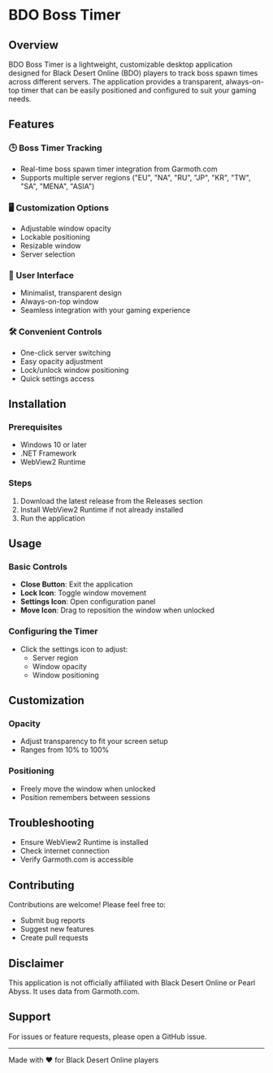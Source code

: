 # BDO Boss Timer

## Overview

BDO Boss Timer is a lightweight, customizable desktop application designed for Black Desert Online (BDO) players to track boss spawn times across different servers. The application provides a transparent, always-on-top timer that can be easily positioned and configured to suit your gaming needs.

## Features

### 🕒 Boss Timer Tracking
- Real-time boss spawn timer integration from Garmoth.com
- Supports multiple server regions ("EU", "NA", "RU", "JP", "KR", "TW", "SA", "MENA", "ASIA")

### 🖥️ Customization Options
- Adjustable window opacity
- Lockable positioning
- Resizable window
- Server selection

### 🎨 User Interface
- Minimalist, transparent design
- Always-on-top window
- Seamless integration with your gaming experience

### 🛠️ Convenient Controls
- One-click server switching
- Easy opacity adjustment
- Lock/unlock window positioning
- Quick settings access

## Installation

### Prerequisites
- Windows 10 or later
- .NET Framework
- WebView2 Runtime

### Steps
1. Download the latest release from the Releases section
2. Install WebView2 Runtime if not already installed
3. Run the application

## Usage

### Basic Controls
- **Close Button**: Exit the application
- **Lock Icon**: Toggle window movement
- **Settings Icon**: Open configuration panel
- **Move Icon**: Drag to reposition the window when unlocked

### Configuring the Timer
- Click the settings icon to adjust:
  - Server region
  - Window opacity
  - Window positioning

## Customization

### Opacity
- Adjust transparency to fit your screen setup
- Ranges from 10% to 100%

### Positioning
- Freely move the window when unlocked
- Position remembers between sessions

## Troubleshooting

- Ensure WebView2 Runtime is installed
- Check internet connection
- Verify Garmoth.com is accessible

## Contributing

Contributions are welcome! Please feel free to:
- Submit bug reports
- Suggest new features
- Create pull requests


## Disclaimer

This application is not officially affiliated with Black Desert Online or Pearl Abyss. It uses data from Garmoth.com.

## Support

For issues or feature requests, please open a GitHub issue.

---

Made with ❤️ for Black Desert Online players

